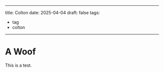 
---
title: Colton
date: 2025-04-04
draft: false
tags:
   - tag
   - colton
---

# A Woof
This is a test.
